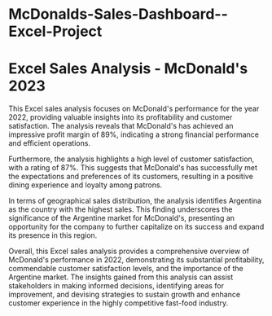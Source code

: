 # McDonalds-Sales-Dashboard--Excel-Project
<h1><b>Excel Sales Analysis - McDonald's 2023</h1></b>
This Excel sales analysis focuses on McDonald's performance for the year 2022, providing valuable insights into its profitability and customer satisfaction. The analysis reveals that McDonald's has achieved an impressive profit margin of 89%, indicating a strong financial performance and efficient operations.

Furthermore, the analysis highlights a high level of customer satisfaction, with a rating of 87%. This suggests that McDonald's has successfully met the expectations and preferences of its customers, resulting in a positive dining experience and loyalty among patrons.

In terms of geographical sales distribution, the analysis identifies Argentina as the country with the highest sales. This finding underscores the significance of the Argentine market for McDonald's, presenting an opportunity for the company to further capitalize on its success and expand its presence in this region.

Overall, this Excel sales analysis provides a comprehensive overview of McDonald's performance in 2022, demonstrating its substantial profitability, commendable customer satisfaction levels, and the importance of the Argentine market. The insights gained from this analysis can assist stakeholders in making informed decisions, identifying areas for improvement, and devising strategies to sustain growth and enhance customer experience in the highly competitive fast-food industry.





